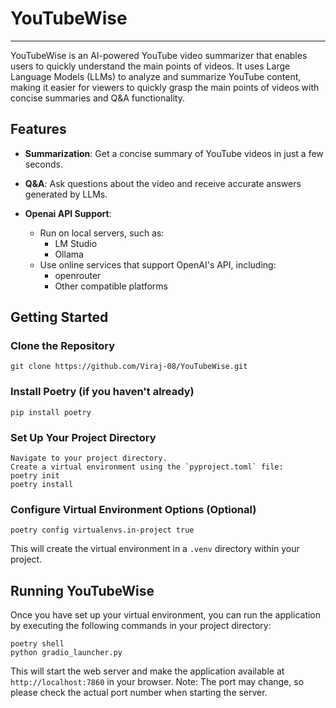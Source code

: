 # **YouTubeWise**

---
YouTubeWise is an AI-powered YouTube video summarizer that enables users to quickly understand the main points of videos. It uses Large Language Models (LLMs) to analyze and summarize YouTube content, making it easier for viewers to quickly grasp the main points of videos with concise summaries and Q&amp;A functionality.

## **Features**

* **Summarization**: Get a concise summary of YouTube videos in just a few seconds.

* **Q&A**: Ask questions about the video and receive accurate answers generated by LLMs.
* **Openai API Support**:
    
    * Run on local servers, such as:
    	+ LM Studio
    	+ Ollama
    * Use online services that support OpenAI's API, including:
    	+ openrouter
    	+ Other compatible platforms

**Getting Started**
-------------------

### Clone the Repository

```
git clone https://github.com/Viraj-08/YouTubeWise.git
```

### Install Poetry (if you haven't already)

```
pip install poetry
```

### Set Up Your Project Directory

```
Navigate to your project directory.
Create a virtual environment using the `pyproject.toml` file:
poetry init
poetry install
```

### Configure Virtual Environment Options (Optional)

```
poetry config virtualenvs.in-project true
```

This will create the virtual environment in a `.venv` directory within your project.

**Running YouTubeWise**
----------------------

Once you have set up your virtual environment, you can run the application by executing the following commands in your project directory:

```
poetry shell
python gradio_launcher.py
```

This will start the web server and make the application available at `http://localhost:7860` in your browser.
 Note: The port may change, so please check the actual port number when starting the server.
